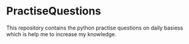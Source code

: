 # PractiseQuestions
This repository contains the python practise questions on daily basiess which is help me to increase my knowledge.
